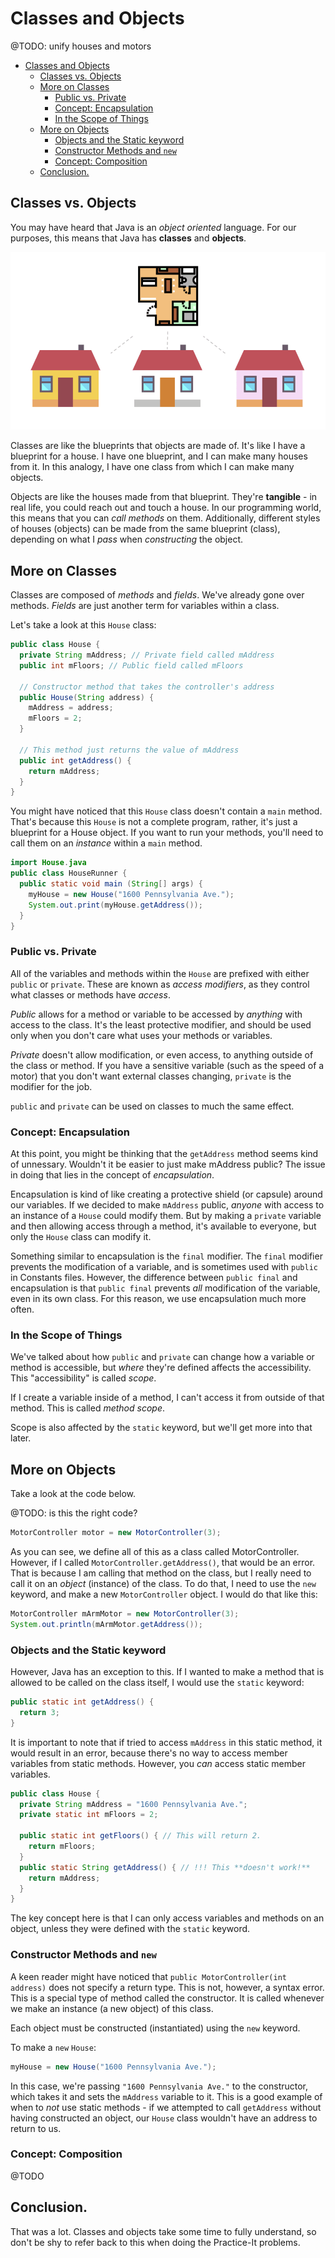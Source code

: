 # Classes and Objects

@TODO: unify houses and motors

<!-- TOC -->

- [Classes and Objects](#classes-and-objects)
  - [Classes vs. Objects](#classes-vs-objects)
  - [More on Classes](#more-on-classes)
    - [Public vs. Private](#public-vs-private)
    - [Concept: Encapsulation](#concept-encapsulation)
    - [In the Scope of Things](#in-the-scope-of-things)
  - [More on Objects](#more-on-objects)
    - [Objects and the Static keyword](#objects-and-the-static-keyword)
    - [Constructor Methods and `new`](#constructor-methods-and-new)
    - [Concept: Composition](#concept-composition)
  - [Conclusion.](#conclusion)

<!-- /TOC -->

## Classes vs. Objects

You may have heard that Java is an _object oriented_ language. For our purposes, this means that Java has **classes** and **objects**.

![House Blueprint](images/blueprint.png)

Classes are like the blueprints that objects are made of. It's like I have a blueprint for a house. I have one blueprint, and I can make many houses from it. In this analogy, I have one class from which I can make many objects.

Objects are like the houses made from that blueprint. They're **tangible** - in real life, you could reach out and touch a house. In our programming world, this means that you can _call methods_ on them.
Additionally, different styles of houses (objects) can be made from the same blueprint (class), depending on what I _pass_ when _constructing_ the object.

## More on Classes
Classes are composed of _methods_ and _fields_. We've already gone over methods. _Fields_ are just another term for variables within a class.

Let's take a look at this `House` class:

```java
public class House {
  private String mAddress; // Private field called mAddress
  public int mFloors; // Public field called mFloors

  // Constructor method that takes the controller's address
  public House(String address) {
    mAddress = address;
    mFloors = 2;
  }

  // This method just returns the value of mAddress
  public int getAddress() {
    return mAddress;
  }
}
```

You might have noticed that this `House` class doesn't contain a `main` method. That's because this `House` is not a complete program, rather, it's just a blueprint for a House object. If you want to run your methods, you'll need to call them on an _instance_ within a `main` method.

```java
import House.java
public class HouseRunner {
  public static void main (String[] args) {
    myHouse = new House("1600 Pennsylvania Ave.");
    System.out.print(myHouse.getAddress());
  }
}
```

### Public vs. Private
All of the variables and methods within the `House` are prefixed with either `public` or `private`. These are known as _access modifiers_, as they control what classes or methods have _access_.

_Public_ allows for a method or variable to be accessed by _anything_ with access to the class. It's the least protective modifier, and should be used only when you don't care what uses your methods or variables.

_Private_ doesn't allow modification, or even access, to anything outside of the class or method. If you have a sensitive variable (such as the speed of a motor) that you don't want external classes changing, `private` is the modifier for the job.

`public` and `private` can be used on classes to much the same effect.

### Concept: Encapsulation
At this point, you might be thinking that the `getAddress` method seems kind of unnessary. Wouldn't it be easier to just make mAddress public? The issue in doing that lies in the concept of _encapsulation_.

Encapsulation is kind of like creating a protective shield (or capsule) around our variables. If we decided to make `mAddress` public, _anyone_ with access to an instance of a `House` could modify them. But by making a `private` variable and then allowing access through a method, it's available to everyone, but only the `House` class can modify it.

Something similar to encapsulation is the `final` modifier. The `final` modifier prevents the modification of a variable, and is sometimes used with `public` in Constants files. However, the difference between `public final` and encapsulation is that `public final` prevents _all_ modification of the variable, even in its own class. For this reason, we use encapsulation much more often.

### In the Scope of Things
We've talked about how `public` and `private` can change how a variable or method is accessible, but _where_ they're defined affects the accessibility. This "accessibility" is called _scope_.

If I create a variable inside of a method, I can't access it from outside of that method. This is called _method scope_.

Scope is also affected by the `static` keyword, but we'll get more into that later.

## More on Objects

Take a look at the code below.

@TODO: is this the right code?

```java
MotorController motor = new MotorController(3);
```

As you can see, we define all of this as a class called MotorController. However, if I called `MotorController.getAddress()`, that would be an error. That is because I am calling that method on the class, but I really need to call it on an _object_ (instance) of the class. To do that, I need to use the `new` keyword, and make a new `MotorController` object. I would do that like this:

```java
MotorController mArmMotor = new MotorController(3);
System.out.println(mArmMotor.getAddress());
```

### Objects and the Static keyword

However, Java has an exception to this. If I wanted to make a method that is allowed to be called on the class itself, I would use the `static` keyword:

```java
public static int getAddress() {
  return 3;
}
```

It is important to note that if tried to access `mAddress` in this static method, it would result in an error, because there's no way to access member variables from static methods. However, you _can_ access static member variables.

```java
public class House {
  private String mAddress = "1600 Pennsylvania Ave.";
  private static int mFloors = 2;

  public static int getFloors() { // This will return 2.
    return mFloors;
  }
  public static String getAddress() { // !!! This **doesn't work!**
    return mAddress;
  }
}
```

The key concept here is that I can only access variables and methods on an object, unless they were defined with the `static` keyword.

### Constructor Methods and `new`

A keen reader might have noticed that `public MotorController(int address)` does not specify a return type. This is not, however, a syntax error. This is a special type of method called the constructor. It is called whenever we make an instance (a new object) of this class.

Each object must be constructed (instantiated) using the `new` keyword.

To make a `new` `House`:
```java
myHouse = new House("1600 Pennsylvania Ave.");
```

In this case, we're passing `"1600 Pennsylvania Ave."` to the constructor, which takes it and sets the `mAddress` variable to it. This is a good example of when to _not_ use static methods - if we attempted to call `getAddress` without having constructed an object, our `House` class wouldn't have an address to return to us.

### Concept: Composition
@TODO

## Conclusion.
That was a lot. Classes and objects take some time to fully understand, so don't be shy to refer back to this when doing the Practice-It problems.

